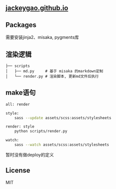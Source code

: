 [jackeygao.github.io](http://jackeygao.github.io)
----

## Packages

需要安装jinja2、misaka, pygments库

## 渲染逻辑

```
├── scripts
│   ├── md.py     # 基于 misaka 的markdown定制
│   └── render.py # 渲染脚本, 更新md文件后执行
```

## make语句

```bash
all: render

style:
    sass --update assets/scss:assets/stylesheets

render: style
    python scripts/render.py

watch:
    sass --watch assets/scss:assets/stylesheets
```

暂时没有做deploy的定义

## License

MIT
